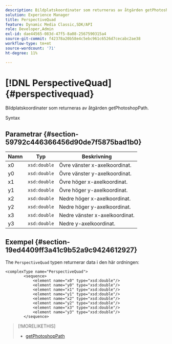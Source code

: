 ```yaml
---
description: Bildplatskoordinater som returneras av åtgärden getPhotoshopPath.
solution: Experience Manager
title: PerspectiveQuad
feature: Dynamic Media Classic,SDK/API
role: Developer,Admin
exl-id: dae44565-083d-47f5-8a08-2567590315a4
source-git-commit: f42378a20b58e4c5ebc961c6526d7cecabc2ae38
workflow-type: tm+mt
source-wordcount: '71'
ht-degree: 11%

---
```


# [!DNL PerspectiveQuad]{#perspectivequad}

Bildplatskoordinater som returneras av åtgärden getPhotoshopPath.

Syntax

## Parametrar {#section-59792c446366456d90de7f5875bad1b0}

| Namn | Typ | Beskrivning |
|---|---|---|
| x0 | `xsd:double` | Övre vänster x-axelkoordinat. |
| y0 | `xsd:double` | Övre vänster y-axelkoordinat. |
| x1 | `xsd:double` | Övre höger x-axelkoordinat. |
| y1 | `xsd:double` | Övre höger y-axelkoordinat. |
| x2 | `xsd:double` | Nedre höger x-axelkoordinat. |
| y2 | `xsd:double` | Nedre höger y-axelkoordinat. |
| x3 | `xsd:double` | Nedre vänster x-axelkoordinat. |
| y3 | `xsd:double` | Nedre y-axelkoordinat. |

## Exempel {#section-19ed4409ff3a41c9b52a9c9424612927}

The `PerspectiveQuad` typen returnerar data i den här ordningen:

```
<complexType name="PerspectiveQuad">
        <sequence>
            <element name="x0" type="xsd:double"/>
            <element name="y0" type="xsd:double"/>
            <element name="x1" type="xsd:double"/>
            <element name="y1" type="xsd:double"/>
            <element name="x2" type="xsd:double"/>
            <element name="y2" type="xsd:double"/>
            <element name="x3" type="xsd:double"/>
            <element name="y3" type="xsd:double"/>
        </sequence>
```

>[!MORELIKETHIS]
>
>* [getPhotoshopPath](../../operations/c-operations-intro/c-methods/r-get-photoshop-path.md#reference-545f902f84194951ac04e947fdc803b9)

